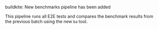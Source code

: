 buildkite: New benchmarks pipeline has been added

This pipeline runs all E2E tests and compares the benchmark results from the
previous batch using the new `ba` tool.
